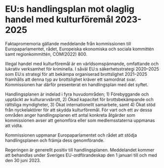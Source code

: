 # EU:s handlingsplan mot olaglig handel med kulturföremål 2023-2025

Faktapromemoria gällande meddelande från kommissionen till Europaparlamentet, rådet, Europeiska ekonomiska och sociala kommittén samt regionkommittén, COM(2022) 800.

Illegal handel med kulturföremål är en världsomspännande, omfattande och lukrativ verksamhet för kriminella. I såväl EU:s säkerhetsstrategi 2020–2025 som EU:s strategi för att bekämpa organiserad brottslighet 2021–2025 framhålls att denna typ av brottslighet kräver ett samordnat svar. Kommissionen har därför presenterat en handlingsplan med det syftet.

Handlingsplanen är indelad i fyra huvudområden; 1) Förebyggande och upptäckt av kulturarvsbrott, 2) Ökad kapacitet för brottsbekämpande och rättsliga myndigheter, 3) Ökat internationellt samarbete, samt 4) Ökat stöd från nyckelaktörer för att skydda kulturföremål. För vart och ett av dessa områden anger handlingsplanen ett antal konkreta åtgärder som kommissionen avser att genomföra eller som medlemsstaterna uppmanas att vidta.

Kommissionen uppmanar Europaparlamentet och rådet att stödja handlingsplanen och främja dess genomförande.

Regeringen är generellt positiv till handlingsplanen. Meddelandet kommer att behandlas under Sveriges EU-ordförandeskap den 1 januari till och med den 30 juni 2023.
